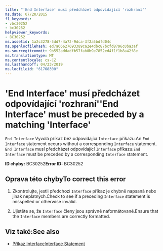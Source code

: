 ```yaml
---
title: "'End Interface' musí předcházet odpovídající 'rozhraní'"
ms.date: 07/20/2015
f1_keywords:
- vbc30252
- bc30252
helpviewer_keywords:
- BC30252
ms.assetid: 1a2c3278-5dd7-4a72-9dca-3f2a5bdfd04c
ms.openlocfilehash: ed7a66627693389ca2e4dbc87bcfd8796c0ba3af
ms.sourcegitcommit: 9b552addadfb57fab0b9e7852ed4f1f1b8a42f8e
ms.translationtype: MT
ms.contentlocale: cs-CZ
ms.lasthandoff: 04/23/2019
ms.locfileid: "61768300"
---
```

# <a name="end-interface-must-be-preceded-by-a-matching-interface"></a><span data-ttu-id="8b51c-102">'End Interface' musí předcházet odpovídající 'rozhraní'</span><span class="sxs-lookup"><span data-stu-id="8b51c-102">'End Interface' must be preceded by a matching 'Interface'</span></span>
<span data-ttu-id="8b51c-103">`End Interface` Vyvolá příkaz bez odpovídající `Interface` příkazu.</span><span class="sxs-lookup"><span data-stu-id="8b51c-103">An `End Interface` statement occurs without a corresponding `Interface` statement.</span></span> <span data-ttu-id="8b51c-104">`End Interface` musí předcházet odpovídající `Interface` příkazu.</span><span class="sxs-lookup"><span data-stu-id="8b51c-104">`End Interface` must be preceded by a corresponding `Interface` statement.</span></span>  
  
 <span data-ttu-id="8b51c-105">**ID chyby:** BC30252</span><span class="sxs-lookup"><span data-stu-id="8b51c-105">**Error ID:** BC30252</span></span>  
  
## <a name="to-correct-this-error"></a><span data-ttu-id="8b51c-106">Oprava této chyby</span><span class="sxs-lookup"><span data-stu-id="8b51c-106">To correct this error</span></span>  
  
1. <span data-ttu-id="8b51c-107">Zkontrolujte, jestli předchozí `Interface` příkaz je chybně napsaná nebo jinak neplatných.</span><span class="sxs-lookup"><span data-stu-id="8b51c-107">Check to see if a preceding `Interface` statement is misspelled or otherwise invalid.</span></span>  
  
2. <span data-ttu-id="8b51c-108">Ujistěte se, že `Interface` členy jsou správně naformátované.</span><span class="sxs-lookup"><span data-stu-id="8b51c-108">Ensure that the `Interface` members are correctly formatted.</span></span>  
  
## <a name="see-also"></a><span data-ttu-id="8b51c-109">Viz také:</span><span class="sxs-lookup"><span data-stu-id="8b51c-109">See also</span></span>

- [<span data-ttu-id="8b51c-110">Příkaz Interface</span><span class="sxs-lookup"><span data-stu-id="8b51c-110">Interface Statement</span></span>](../../visual-basic/language-reference/statements/interface-statement.md)
